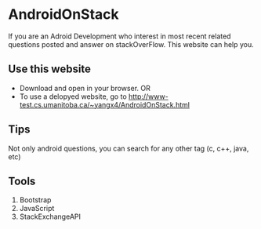 # AndroidOnStack
If you are an Adroid Development who interest in most recent related questions posted and answer on stackOverFlow. This website can help you.

## Use this website
- Download and open in your browser. OR
- To use a delopyed website, go to http://www-test.cs.umanitoba.ca/~yangx4/AndroidOnStack.html

## Tips
Not only android questions, you can search for any other tag (c, c++, java, etc)

## Tools
1. Bootstrap 
2. JavaScript 
3. StackExchangeAPI
